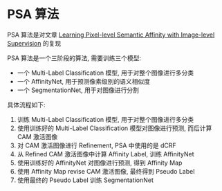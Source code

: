 # PSA 算法

PSA 算法是对文章 [Learning Pixel-level Semantic Affinity with Image-level Supervision](https://arxiv.org/abs/1803.10464) 的复现

PSA 算法是一个三阶段的算法, 需要训练三个模型:

- 一个 Multi-Label Classification 模型, 用于对整个图像进行多分类
- 一个 AffinityNet, 用于预测像素级别的语义相似度
- 一个 SegmentationNet, 用于对图像进行分割

具体流程如下:

1. 训练 Multi-Label Classification 模型, 用于对整个图像进行多分类
2. 使用训练好的 Multi-Label Classification 模型对图像进行预测, 而后计算 CAM 激活图像
3. 对 CAM 激活图像进行 Refinement, PSA 中使用的是 dCRF
4. 从 Refined CAM 激活图像中计算 Affinity Label, 训练 AffinityNet
5. 使用训练好的 AffinityNet 对图像进行预测, 得到 Affinity Map
6. 使用 Affinity Map revise CAM 激活图像, 最终得到 Pseudo Label
7. 使用最终的 Pseudo Label 训练 SegmentationNet

